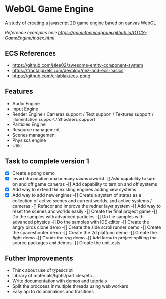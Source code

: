 # WebGL Game Engine

A study of creating a javascript 2D game engine based on canvas WebGL

_Reference examples here <https://gamethemedgroup.github.io/GTCS-GameEngine/index.html>_

## ECS References

- <https://github.com/jslee02/awesome-entity-component-system>
- <https://fractalpixels.com/devblog/nez-and-ecs-basics>
- <https://github.com/chlablak/ecs-pong>

## Features

- Audio Engine
- Input Engine
- Render Engine / Cameras support / Text support / Textures support / Illumintation support / Shadders support
- Particles Engine
- Resource management
- Scenes management
- Physiscs engine
- Utils

## Task to complete version 1

-[x] Create a pong demo
-[x] Invert the relation one to many scenes/world
-[] Add capability to turn on and off game cameras
-[] Add capability to turn on and off systems
-[x] Add way to extend the existing engines adding new systems
-[x] Add way to add new engines
-[] Create a system of states as a collection of active scenes and current worlds, and active systems / cameras
-[] Refacor and improve the redner layer system
-[] Add way to reset the scenes and worlds easily
-[] Create the final project game
-[] Do the samples with advanced particles
-[] Do the samples with advanced physics
-[] Do the samples with IDE editor
-[] Create the angry birds clone demo
-[] Create the side scroll runner demo
-[] Create the spaceshooter demo
-[] Create the 2d platform demo
-[] Create the fight demo
-[] Create the rpg demo
-[] Add lerna to project spliting the source packages and demos
-[] Create the unit tests

## Futher Improvements

- Think about use of typescript
- Library of materials/lights/particles/etc...
- Write documentation with demos and tutorials
- Split the proccess in multiple threads using web workers
- Easy api to do animations and trasitions
